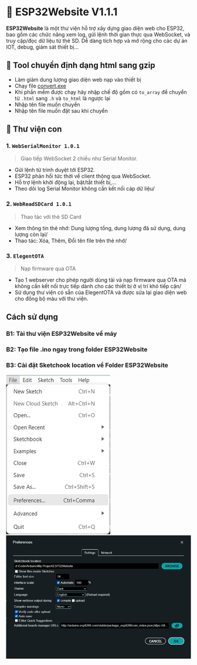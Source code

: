 # 📡 ESP32Website V1.1.1

**ESP32Website** là một thư viện hỗ trợ xây dựng giao diện web cho ESP32, bao gồm các chức năng xem log, gửi lệnh thời gian thực qua WebSocket, và truy cập/đọc dữ liệu từ thẻ SD. Dễ dàng tích hợp và mở rộng cho các dự án IOT, debug, giám sát thiết bị...

## 🔧 Tool chuyển định dạng html sang gzip
- Làm giảm dung lượng giao diện web nạp vào thiết bị
- Chạy file [convert.exe](https://github.com/duylonghn/ESP32Website/blob/main/WebUI/)
- Khi phần mềm được chạy hãy nhập chế độ gồm có `to_array` để chuyển từ `.html` sang `.h` và `to_html` là ngược lại
- Nhập tên file muốn chuyển
- Nhập tên file muốn đặt sau khi chuyển

## 📁 Thư viện con

### 1. `WebSerialMonitor 1.0.1`
> Giao tiếp WebSocket 2 chiều như Serial Monitor.

- Gửi lệnh từ trình duyệt tới ESP32.
- ESP32 phản hồi tức thời về client thông qua WebSocket.
- Hỗ trợ lệnh khởi động lại, bật/tắt thiết bị,...
- Theo dõi log Serial Monitor không cần kết nối cáp dữ liệu/

### 2. `WebReadSDCard 1.0.1`
> Thao tác với thẻ SD Card
- Xem thông tin thẻ nhớ: Dung lượng tổng, dung lượng đã sử dụng, dung lượng còn lại/
- Thao tác: Xóa, Thêm, Đổi tên file trên thẻ nhớ/

### 3. `ElegentOTA`
> Nạp firmware qua OTA
- Tạo 1 webserver cho phép người dùng tải và nạp firmware qua OTA mà không cần kết nối trực tiếp dành cho các thiết bị ở vị trí khó tiếp cận/
- Sử dụng thư viện có sẵn của ElegentOTA và được sửa lại giao diện web cho đồng bộ màu với thư viện.

## Cách sử dụng
### B1: Tải thư viện ESP32Website về máy
### B2: Tạo file .ino ngay trong folder ESP32Website
### B3: Cài đặt Sketchook location về Folder ESP32Website
![Preferences](Image/Preferences.png)
![Sketchhook location](Image/Sketchhook%20Location.png)